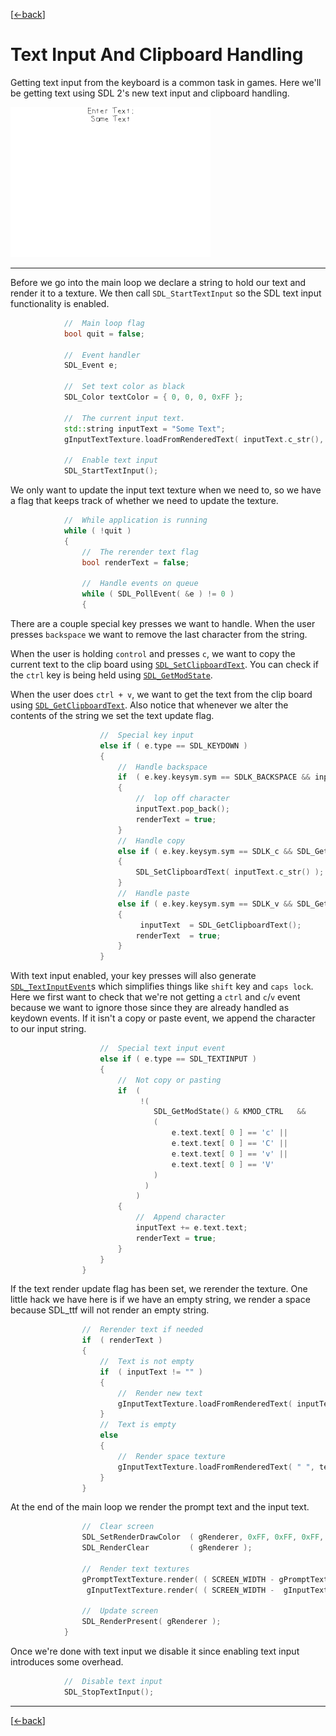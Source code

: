 [[<-back](../README.md)]

# Text Input And Clipboard Handling

Getting text input from the keyboard is a common task in games. Here we'll be getting text using SDL 2's new text input and clipboard handling.

![preview](./md/preview.png)

----

Before we go into the main loop we declare a string to hold our text and render it to a texture. We then call `SDL_StartTextInput` so the SDL text input functionality is enabled.

``` C++
            //  Main loop flag
            bool quit = false;

            //  Event handler
            SDL_Event e;

            //  Set text color as black
            SDL_Color textColor = { 0, 0, 0, 0xFF };

            //  The current input text.
            std::string inputText = "Some Text";
            gInputTextTexture.loadFromRenderedText( inputText.c_str(), textColor );

            //  Enable text input
            SDL_StartTextInput();
```

We only want to update the input text texture when we need to, so we have a flag that keeps track of whether we need to update the texture.

``` C++
            //  While application is running
            while ( !quit )
            {
                //  The rerender text flag
                bool renderText = false;

                //  Handle events on queue
                while ( SDL_PollEvent( &e ) != 0 )
                {
```

There are a couple special key presses we want to handle. When the user presses `backspace` we want to remove the last character from the string.

When the user is holding `control` and presses `c`, we want to copy the current text to the clip board using [`SDL_SetClipboardText`](http://wiki.libsdl.org/SDL_SetClipboardText). You can check if the `ctrl` key is being held using [`SDL_GetModState`](http://wiki.libsdl.org/SDL_GetModState).

When the user does `ctrl + v`, we want to get the text from the clip board using [`SDL_GetClipboardText`](http://wiki.libsdl.org/SDL_GetClipboardText). Also notice that whenever we alter the contents of the string we set the text update flag.

``` C++
                    //  Special key input
                    else if ( e.type == SDL_KEYDOWN )
                    {
                        //  Handle backspace
                        if  ( e.key.keysym.sym == SDLK_BACKSPACE && inputText.length() > 0 )
                        {
                            //  lop off character
                            inputText.pop_back();
                            renderText = true;
                        }
                        //  Handle copy
                        else if ( e.key.keysym.sym == SDLK_c && SDL_GetModState() & KMOD_CTRL )
                        {
                            SDL_SetClipboardText( inputText.c_str() );
                        }
                        //  Handle paste
                        else if ( e.key.keysym.sym == SDLK_v && SDL_GetModState() & KMOD_CTRL )
                        {
                             inputText  = SDL_GetClipboardText();
                            renderText  = true;
                        }
                    }
```

With text input enabled, your key presses will also generate [`SDL_TextInputEvent`](http://wiki.libsdl.org/SDL_TextInputEvent)s which simplifies things like `shift` key and `caps lock`. Here we first want to check that we're not getting a `ctrl` and `c`/`v` event because we want to ignore those since they are already handled as keydown events. If it isn't a copy or paste event, we append the character to our input string.

``` C++
                    //  Special text input event
                    else if ( e.type == SDL_TEXTINPUT )
                    {
                        //  Not copy or pasting
                        if  (
                             !(
                                SDL_GetModState() & KMOD_CTRL   &&
                                (
                                    e.text.text[ 0 ] == 'c' ||
                                    e.text.text[ 0 ] == 'C' ||
                                    e.text.text[ 0 ] == 'v' ||
                                    e.text.text[ 0 ] == 'V'
                                )
                              )
                            )
                        {
                            //  Append character
                            inputText += e.text.text;
                            renderText = true;
                        }
                    }
                }
```

If the text render update flag has been set, we rerender the texture. One little hack we have here is if we have an empty string, we render a space because SDL_ttf will not render an empty string.

``` C++
                //  Rerender text if needed
                if  ( renderText )
                {
                    //  Text is not empty
                    if  ( inputText != "" )
                    {
                        //  Render new text
                        gInputTextTexture.loadFromRenderedText( inputText.c_str(), textColor );
                    }
                    //  Text is empty
                    else
                    {
                        //  Render space texture
                        gInputTextTexture.loadFromRenderedText( " ", textColor );
                    }
                }

```

At the end of the main loop we render the prompt text and the input text.

``` C++
                //  Clear screen
                SDL_SetRenderDrawColor  ( gRenderer, 0xFF, 0xFF, 0xFF, 0xFF );
                SDL_RenderClear         ( gRenderer );

                //  Render text textures
                gPromptTextTexture.render( ( SCREEN_WIDTH - gPromptTextTexture.getWidth() ) / 2, 0 );
                 gInputTextTexture.render( ( SCREEN_WIDTH -  gInputTextTexture.getWidth() ) / 2, gPromptTextTexture.getHeight() );

                //  Update screen
                SDL_RenderPresent( gRenderer );
            }
```

Once we're done with text input we disable it since enabling text input introduces some overhead.

``` C++
            //  Disable text input
            SDL_StopTextInput();
```

----

[[<-back](../README.md)]
